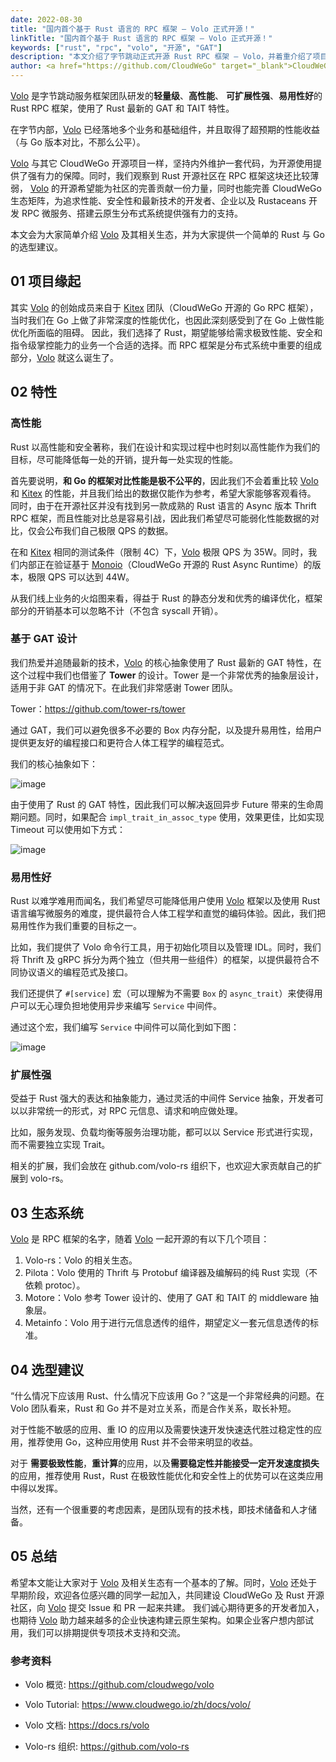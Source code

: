 ```yaml
---
date: 2022-08-30
title: "国内首个基于 Rust 语言的 RPC 框架 — Volo 正式开源！"
linkTitle: "国内首个基于 Rust 语言的 RPC 框架 — Volo 正式开源！"
keywords: ["rust", "rpc", "volo", "开源", "GAT"]
description: "本文介绍了字节跳动正式开源 Rust RPC 框架 — Volo，并着重介绍了项目的起源，主要特性以及相关生态。"
author: <a href="https://github.com/CloudWeGo" target="_blank">CloudWeGo</a>
---
```


[Volo][Volo] 是字节跳动服务框架团队研发的**轻量级**、**高性能**、 **可扩展性强**、**易用性好**的 Rust RPC 框架，使用了 Rust 最新的 GAT 和 TAIT 特性。

在字节内部，[Volo][Volo] 已经落地多个业务和基础组件，并且取得了超预期的性能收益（与 Go 版本对比，不那么公平）。

[Volo][Volo] 与其它 CloudWeGo 开源项目一样，坚持内外维护一套代码，为开源使用提供了强有力的保障。同时，我们观察到 Rust 开源社区在 RPC 框架这块还比较薄弱，
[Volo][Volo] 的开源希望能为社区的完善贡献一份力量，同时也能完善 CloudWeGo 生态矩阵，为追求性能、安全性和最新技术的开发者、企业以及 Rustaceans 开发 RPC 微服务、搭建云原生分布式系统提供强有力的支持。

本文会为大家简单介绍 [Volo][Volo] 及其相关生态，并为大家提供一个简单的 Rust 与 Go 的选型建议。

## 01 项目缘起

其实 [Volo][Volo] 的创始成员来自于 [Kitex][Kitex] 团队（CloudWeGo 开源的 Go RPC 框架），当时我们在 Go 上做了非常深度的性能优化，也因此深刻感受到了在 Go 上做性能优化所面临的阻碍。
因此，我们选择了 Rust，期望能够给需求极致性能、安全和指令级掌控能力的业务一个合适的选择。而 RPC 框架是分布式系统中重要的组成部分，[Volo][Volo] 就这么诞生了。

## 02 特性

### 高性能

Rust 以高性能和安全著称，我们在设计和实现过程中也时刻以高性能作为我们的目标，尽可能降低每一处的开销，提升每一处实现的性能。

首先要说明，**和 Go 的框架对比性能是极不公平的**，因此我们不会着重比较 [Volo][Volo] 和 [Kitex][Kitex] 的性能，并且我们给出的数据仅能作为参考，希望大家能够客观看待。
同时，由于在开源社区并没有找到另一款成熟的 Rust 语言的 Async 版本 Thrift RPC 框架，而且性能对比总是容易引战，因此我们希望尽可能弱化性能数据的对比，仅会公布我们自己极限 QPS 的数据。

在和 [Kitex][Kitex] 相同的测试条件（限制 4C）下，[Volo][Volo] 极限 QPS 为 35W。同时，我们内部正在验证基于 [Monoio][Monoio]（CloudWeGo 开源的 Rust Async Runtime）的版本，极限 QPS 可以达到 44W。

从我们线上业务的火焰图来看，得益于 Rust 的静态分发和优秀的编译优化，框架部分的开销基本可以忽略不计（不包含 syscall 开销）。

### 基于 GAT 设计

我们热爱并追随最新的技术，[Volo][Volo] 的核心抽象使用了 Rust 最新的 GAT 特性，在这个过程中我们也借鉴了 **Tower** 的设计。Tower 是一个非常优秀的抽象层设计，适用于非 GAT 的情况下。在此我们非常感谢 Tower 团队。

Tower：https://github.com/tower-rs/tower

通过 GAT，我们可以避免很多不必要的 Box 内存分配，以及提升易用性，给用户提供更友好的编程接口和更符合人体工程学的编程范式。

我们的核心抽象如下：

![image](/img/blog/opensource_volo/1.png)

由于使用了 Rust 的 GAT 特性，因此我们可以解决返回异步 Future 带来的生命周期问题。同时，如果配合 `impl_trait_in_assoc_type` 使用，效果更佳，比如实现 Timeout 可以使用如下方式：

![image](/img/blog/opensource_volo/2.png)

### 易用性好

Rust 以难学难用而闻名，我们希望尽可能降低用户使用 [Volo][Volo] 框架以及使用 Rust 语言编写微服务的难度，提供最符合人体工程学和直觉的编码体验。因此，我们把易用性作为我们重要的目标之一。

比如，我们提供了 Volo 命令行工具，用于初始化项目以及管理 IDL。同时，我们将 Thrift 及 gRPC 拆分为两个独立（但共用一些组件）的框架，以提供最符合不同协议语义的编程范式及接口。

我们还提供了 `#[service]` 宏（可以理解为不需要 `Box` 的 `async_trait`）来使得用户可以无心理负担地使用异步来编写 `Service` 中间件。

通过这个宏，我们编写 `Service` 中间件可以简化到如下图：

![image](/img/blog/opensource_volo/3.png)

### 扩展性强

受益于 Rust 强大的表达和抽象能力，通过灵活的中间件 Service 抽象，开发者可以以非常统一的形式，对 RPC 元信息、请求和响应做处理。

比如，服务发现、负载均衡等服务治理功能，都可以以 Service 形式进行实现，而不需要独立实现 Trait。

相关的扩展，我们会放在 github.com/volo-rs 组织下，也欢迎大家贡献自己的扩展到  volo-rs。

## 03 生态系统

[Volo][Volo] 是 RPC 框架的名字，随着 [Volo][Volo] 一起开源的有以下几个项目：

1. Volo-rs：Volo 的相关生态。
2. Pilota：Volo 使用的 Thrift 与 Protobuf 编译器及编解码的纯 Rust 实现（不依赖 protoc）。
3. Motore：Volo 参考 Tower 设计的、使用了 GAT 和 TAIT 的 middleware 抽象层。
4. Metainfo：Volo 用于进行元信息透传的组件，期望定义一套元信息透传的标准。

## 04 选型建议

“什么情况下应该用 Rust、什么情况下应该用 Go？”这是一个非常经典的问题。在 Volo 团队看来，Rust 和 Go 并不是对立关系，而是合作关系，取长补短。

对于性能不敏感的应用、重 IO 的应用以及需要快速开发快速迭代胜过稳定性的应用，推荐使用 Go，这种应用使用 Rust 并不会带来明显的收益。

对于 **需要极致性能**，**重计算**的应用，以及**需要稳定性并能接受一定开发速度损失**的应用，推荐使用 Rust，Rust 在极致性能优化和安全性上的优势可以在这类应用中得以发挥。

当然，还有一个很重要的考虑因素，是团队现有的技术栈，即技术储备和人才储备。

## 05 总结

希望本文能让大家对于 [Volo][Volo] 及相关生态有一个基本的了解。同时，[Volo][Volo] 还处于早期阶段，欢迎各位感兴趣的同学一起加入，共同建设 CloudWeGo 及 Rust 开源社区，向 [Volo][Volo] 提交 Issue 和 PR 一起来共建。
我们诚心期待更多的开发者加入，也期待 [Volo][Volo] 助力越来越多的企业快速构建云原生架构。如果企业客户想内部试用，我们可以排期提供专项技术支持和交流。

### 参考资料

* Volo 概览: https://github.com/cloudwego/volo

* Volo Tutorial: https://www.cloudwego.io/zh/docs/volo/

* Volo 文档: https://docs.rs/volo

* Volo-rs 组织: https://github.com/volo-rs

[Kitex]: https://github.com/cloudwego/kitex
[Volo]: https://github.com/cloudwego/volo
[Monoio]: https://github.com/bytedance/monoio
